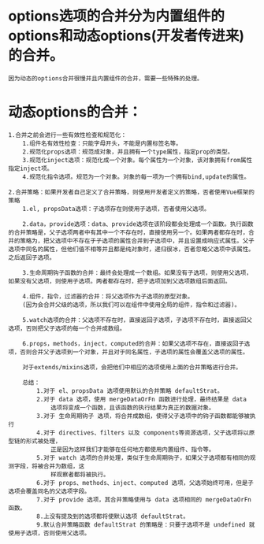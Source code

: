 # options选项的合并分为内置组件的options和动态options(开发者传进来)的合并。
	因为动态的options合并很慢并且内置组件的合并，需要一些特殊的处理。

# 动态options的合并：
	1.合并之前会进行一些有效性检查和规范化：
		1.组件名有效性检查：只能字母开头，不能是内置标签名等。
		2.规范化props选项：规范成对象，并且拥有一个type属性，指定prop的类型。
		3.规范化inject选项：规范化成一个对象。每个属性为一个对象，该对象拥有from属性指定inject项。
		4.规范化指令选项。规范为一个对象。对象的每一项为一个拥有bind,update的属性。

	2.合并策略：如果开发者自己定义了合并策略，则使用开发者定义的策略，否者使用Vue框架的策略
		1.el, propsData选项：子选项存在则使用子选项，否者使用父选项。
		
		2.data，provide选项：data、provide选项在该阶段都会处理成一个函数。执行函数的合并策略是，父子选项两者中有其中一个不存在时，直接使用另一个。如果两者都存在时，合并的策略为，把父选项中不存在于子选项的属性合并到子选项中，并且设置成响应式属性。父子选项中同名的属性，但他们值不相等并且都是纯对象时，递归很冰，否者忽略父选项中该属性。之后返回子选项。

		3.生命周期钩子函数的合并：最终会处理成一个数组。如果没有子选项，则使用父选项，如果没有父选项，则使用子选项。两者都存在时，把子选项加到父选项数组后面返回。

		4.组件，指令，过滤器的合并：将父选项作为子选项的原型对象。
		(因为会合并父级的选项，所以我们可以在组件中使用全局的组件，指令和过滤器)。

		5.watch选项的合并：父选项不存在时，直接返回子选项，子选项不存在时，直接返回父选项，否则把父子选项的每一个合并成数组。

		6.props，methods，inject，computed的合并：如果父选项不存在，直接返回子选项，否则合并父子选项到一个对象，并且对于同名属性，子选项的属性会覆盖父选项的属性。

		对于extends/mixins选项，会把他们中相应的选项使用上面的合并策略进行合并。

		总结：
			1.对于 el、propsData 选项使用默认的合并策略 defaultStrat。
			2.对于 data 选项，使用 mergeDataOrFn 函数进行处理，最终结果是 data  		
				选项将变成一个函数，且该函数的执行结果为真正的数据对象。
			3.对于 生命周期钩子 选项，将合并成数组，使得父子选项中的钩子函数都能够被执行
			4.对于 directives、filters 以及 components等资源选项，父子选项将以原型链的形式被处理，
				正是因为这样我们才能够在任何地方都使用内置组件、指令等。
			5.对于 watch 选项的合并处理，类似于生命周期钩子，如果父子选项都有相同的观测字段，将被合并为数组，这
				样观察者都将被执行。
			6.对于 props、methods、inject、computed 选项，父选项始终可用，但是子选项会覆盖同名的父选项字段。
			7.对于 provide 选项，其合并策略使用与 data 选项相同的 mergeDataOrFn 函数。
			8.上没有提及到的选项都将使默认选项 defaultStrat。
			9.默认合并策略函数 defaultStrat 的策略是：只要子选项不是 undefined 就使用子选项，否则使用父选项。

			
